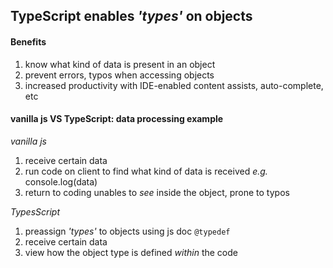 ## TypeScript enables *'types'* on objects
#### Benefits
1. know what kind of data is present in an object
2. prevent errors, typos when accessing objects
3. increased productivity with IDE-enabled content assists, auto-complete, etc

#### vanilla js VS TypeScript: data processing example
_vanilla js_  
1. receive certain data
2. run code on client to find what kind of data is received _e.g._ console.log(data)
3. return to coding unables to _see_ inside the object, prone to typos

_TypesScript_  
1. preassign _'types'_ to objects using js doc ```@typedef```
2. receive certain data
3. view how the object type is defined _within_ the code

